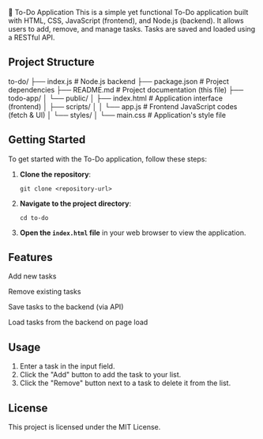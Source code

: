 📝 To-Do Application
This is a simple yet functional To-Do application built with HTML, CSS, JavaScript (frontend), and Node.js (backend). It allows users to add, remove, and manage tasks. Tasks are saved and loaded using a RESTful API.

## Project Structure

to-do/
├── index.js # Node.js backend
├── package.json # Project dependencies
├── README.md # Project documentation (this file)
├── todo-app/
│ └── public/
│ ├── index.html # Application interface (frontend)
│ ├── scripts/
│ │ └── app.js # Frontend JavaScript codes (fetch & UI)
│ └── styles/
│ └── main.css # Application's style file

## Getting Started

To get started with the To-Do application, follow these steps:

1. **Clone the repository**:

   ```
   git clone <repository-url>
   ```

2. **Navigate to the project directory**:

   ```
   cd to-do
   ```

3. **Open the `index.html` file** in your web browser to view the application.

## Features

Add new tasks

Remove existing tasks

Save tasks to the backend (via API)

Load tasks from the backend on page load

## Usage

1. Enter a task in the input field.
2. Click the "Add" button to add the task to your list.
3. Click the "Remove" button next to a task to delete it from the list.

## License

This project is licensed under the MIT License.
